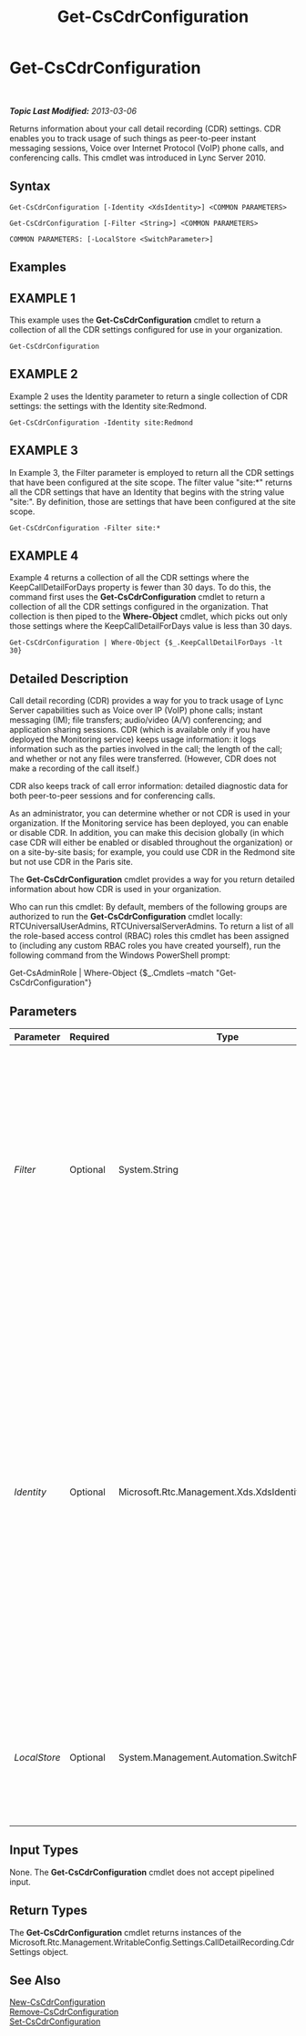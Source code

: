 ﻿---
title: Get-CsCdrConfiguration
TOCTitle: Get-CsCdrConfiguration
ms:assetid: 4af8ffa2-63d3-4873-8dac-5afede090d4f
ms:mtpsurl: https://technet.microsoft.com/en-us/library/Gg398298(v=OCS.15)
ms:contentKeyID: 48184082
ms.date: 07/23/2014
mtps_version: v=OCS.15
---

<div data-xmlns="http://www.w3.org/1999/xhtml">

<div class="topic" data-xmlns="http://www.w3.org/1999/xhtml" data-msxsl="urn:schemas-microsoft-com:xslt" data-cs="http://msdn.microsoft.com/en-us/">

<div data-asp="http://msdn2.microsoft.com/asp">

# Get-CsCdrConfiguration

</div>

<div id="mainSection">

<div id="mainBody">

<span> </span>

_**Topic Last Modified:** 2013-03-06_

Returns information about your call detail recording (CDR) settings. CDR enables you to track usage of such things as peer-to-peer instant messaging sessions, Voice over Internet Protocol (VoIP) phone calls, and conferencing calls. This cmdlet was introduced in Lync Server 2010.

<div>

## Syntax

    Get-CsCdrConfiguration [-Identity <XdsIdentity>] <COMMON PARAMETERS>

    Get-CsCdrConfiguration [-Filter <String>] <COMMON PARAMETERS>

    COMMON PARAMETERS: [-LocalStore <SwitchParameter>]

</div>

<div>

## Examples

<div>

## EXAMPLE 1

This example uses the **Get-CsCdrConfiguration** cmdlet to return a collection of all the CDR settings configured for use in your organization.

    Get-CsCdrConfiguration

</div>

<div>

## EXAMPLE 2

Example 2 uses the Identity parameter to return a single collection of CDR settings: the settings with the Identity site:Redmond.

    Get-CsCdrConfiguration -Identity site:Redmond

</div>

<div>

## EXAMPLE 3

In Example 3, the Filter parameter is employed to return all the CDR settings that have been configured at the site scope. The filter value "site:\*" returns all the CDR settings that have an Identity that begins with the string value "site:". By definition, those are settings that have been configured at the site scope.

    Get-CsCdrConfiguration -Filter site:*

</div>

<div>

## EXAMPLE 4

Example 4 returns a collection of all the CDR settings where the KeepCallDetailForDays property is fewer than 30 days. To do this, the command first uses the **Get-CsCdrConfiguration** cmdlet to return a collection of all the CDR settings configured in the organization. That collection is then piped to the **Where-Object** cmdlet, which picks out only those settings where the KeepCallDetailForDays value is less than 30 days.

    Get-CsCdrConfiguration | Where-Object {$_.KeepCallDetailForDays -lt 30}

</div>

</div>

<div>

## Detailed Description

Call detail recording (CDR) provides a way for you to track usage of Lync Server capabilities such as Voice over IP (VoIP) phone calls; instant messaging (IM); file transfers; audio/video (A/V) conferencing; and application sharing sessions. CDR (which is available only if you have deployed the Monitoring service) keeps usage information: it logs information such as the parties involved in the call; the length of the call; and whether or not any files were transferred. (However, CDR does not make a recording of the call itself.)

CDR also keeps track of call error information: detailed diagnostic data for both peer-to-peer sessions and for conferencing calls.

As an administrator, you can determine whether or not CDR is used in your organization. If the Monitoring service has been deployed, you can enable or disable CDR. In addition, you can make this decision globally (in which case CDR will either be enabled or disabled throughout the organization) or on a site-by-site basis; for example, you could use CDR in the Redmond site but not use CDR in the Paris site.

The **Get-CsCdrConfiguration** cmdlet provides a way for you return detailed information about how CDR is used in your organization.

Who can run this cmdlet: By default, members of the following groups are authorized to run the **Get-CsCdrConfiguration** cmdlet locally: RTCUniversalUserAdmins, RTCUniversalServerAdmins. To return a list of all the role-based access control (RBAC) roles this cmdlet has been assigned to (including any custom RBAC roles you have created yourself), run the following command from the Windows PowerShell prompt:

Get-CsAdminRole | Where-Object {$\_.Cmdlets –match "Get-CsCdrConfiguration"}

</div>

<div>

## Parameters


<table>
<colgroup>
<col style="width: 25%" />
<col style="width: 25%" />
<col style="width: 25%" />
<col style="width: 25%" />
</colgroup>
<thead>
<tr class="header">
<th>Parameter</th>
<th>Required</th>
<th>Type</th>
<th>Description</th>
</tr>
</thead>
<tbody>
<tr class="odd">
<td><p><em>Filter</em></p></td>
<td><p>Optional</p></td>
<td><p>System.String</p></td>
<td><p>Enables you to use wildcard characters in order to return a collection of CDR configuration settings. For example, to return a collection of all the settings configured at the site scope, use this syntax: -Filter site:*. To return a collection of all the settings that have the string value &quot;Western&quot; somewhere in their Identity, use this syntax: -Filter *Western*.</p></td>
</tr>
<tr class="even">
<td><p><em>Identity</em></p></td>
<td><p>Optional</p></td>
<td><p>Microsoft.Rtc.Management.Xds.XdsIdentity</p></td>
<td><p>Indicates the unique identifier for the collection of CDR configuration settings you want to return. To refer to the global settings, use this syntax: -Identity global. To refer to a collection configured at the site scope, use syntax similar to this: -Identity site:Redmond. Note that you cannot use wildcards when specifying an Identity. If you need to use wildcards then use the Filter parameter instead.</p>
<p>If this parameter is not specified then the <strong>Get-CsCdrConfiguration</strong> cmdlet returns a collection of all the CDR configuration settings currently in use in the organization.</p></td>
</tr>
<tr class="odd">
<td><p><em>LocalStore</em></p></td>
<td><p>Optional</p></td>
<td><p>System.Management.Automation.SwitchParameter</p></td>
<td><p>Retrieves the CDR configuration data from the local replica of the Central Management store rather than from the Central Management store itself.</p></td>
</tr>
</tbody>
</table>


</div>

<div>

## Input Types

None. The **Get-CsCdrConfiguration** cmdlet does not accept pipelined input.

</div>

<div>

## Return Types

The **Get-CsCdrConfiguration** cmdlet returns instances of the Microsoft.Rtc.Management.WritableConfig.Settings.CallDetailRecording.CdrSettings object.

</div>

<div>

## See Also


[New-CsCdrConfiguration](new-cscdrconfiguration.md)  
[Remove-CsCdrConfiguration](remove-cscdrconfiguration.md)  
[Set-CsCdrConfiguration](set-cscdrconfiguration.md)  
  

</div>

</div>

<span> </span>

</div>

</div>

</div>

